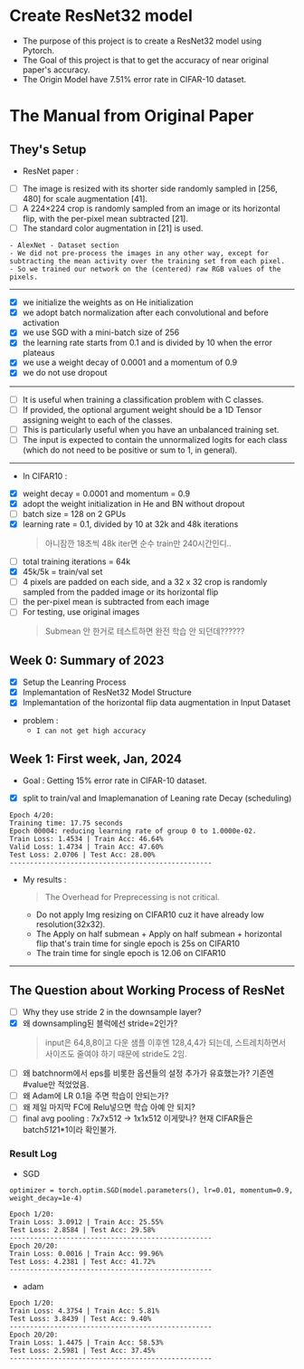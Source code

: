 # Create ResNet32 model
- The purpose of this project is to create a ResNet32 model using Pytorch.
- The Goal of this project is that to get the accuracy of near original paper's accuracy.
- The Origin Model have 7.51% error rate in CIFAR-10 dataset.

# The Manual from Original Paper
## They's Setup
- ResNet paper :
- [ ] The image is resized with its shorter side randomly sampled in [256, 480] for scale augmentation [41]. 
- [ ] A 224×224 crop is randomly sampled from an image or its horizontal flip, with the per-pixel mean subtracted [21]. 
- [ ] The standard color augmentation in [21] is used.
```
- AlexNet - Dataset section
- We did not pre-process the images in any other way, except for subtracting the mean activity over the training set from each pixel. 
- So we trained our network on the (centered) raw RGB values of the pixels.
```
---
- [x] we initialize the weights as on He initialization
- [x] we adopt batch normalization after each convolutional and before activation
- [x] we use SGD with a mini-batch size of 256
- [x] the learning rate starts from 0.1 and is divided by 10 when the error plateaus
- [x] we use a weight decay of 0.0001 and a momentum of 0.9
- [x] we do not use dropout
---
- [ ] It is useful when training a classification problem with C classes. 
- [ ] If provided, the optional argument weight should be a 1D Tensor assigning weight to each of the classes. 
- [ ] This is particularly useful when you have an unbalanced training set. 
- [ ] The input is expected to contain the unnormalized logits for each class (which do not need to be positive or sum to 1, in general).
---
- In CIFAR10 :
- [x] weight decay = 0.0001 and momentum = 0.9
- [x] adopt the weight initialization in He and BN without dropout
- [ ] batch size = 128 on 2 GPUs
- [x] learning rate = 0.1, divided by 10 at 32k and 48k iterations
  > 아니잠깐 18초씩 48k iter면 순수 train만 240시간인디..
- [ ] total training iterations = 64k
- [x] 45k/5k = train/val set
- [ ] 4 pixels are padded on each side, and a 32 x 32 crop is randomly sampled from the padded image or its horizontal flip
- [ ] the per-pixel mean is subtracted from each image
- [ ] For testing, use original images
  > Submean 안 한거로 테스트하면 완전 학습 안 되던데??????
## Week 0: Summary of 2023
- [x] Setup the Leanring Process
- [x] Implemantation of ResNet32 Model Structure
- [x] Implemantation of the horizontal flip data augmentation in Input Dataset

- problem : 
  - ```I can not get high accuracy```

## Week 1: First week, Jan, 2024
- Goal : Getting 15% error rate in CIFAR-10 dataset.
- [x] split to train/val and Imaplemanation of Leaning rate Decay (scheduling)
```
Epoch 4/20:
Training time: 17.75 seconds
Epoch 00004: reducing learning rate of group 0 to 1.0000e-02.
Train Loss: 1.4534 | Train Acc: 46.64%
Valid Loss: 1.4734 | Train Acc: 47.60%
Test Loss: 2.0706 | Test Acc: 28.00%
--------------------------------------------------
```
- My results : 
  > The Overhead for Preprecessing is not critical.
  - Do not apply Img resizing on CIFAR10 cuz it have already low resolution(32x32).
  - The Apply on half submean + Apply on half submean + horizontal flip that's train time for single epoch is 25s on CIFAR10
  - The train time for single epoch is 12.06 on CIFAR10
  
****

## The Question about Working Process of ResNet
- [ ] Why they use stride 2 in the downsample layer?
- [x] 왜 downsampling된 블럭에선 stride=2인가?
  > input은 64,8,8이고 다운 샘플 이후엔 128,4,4가 되는데, 스트레치하면서 사이즈도 줄여야 하기 때문에 stride도 2임.
- [ ] 왜 batchnorm에서 eps를 비롯한 옵션들의 설정 추가가 유효했는가? 기존엔 #value만 적었었음.
- [ ] 왜 Adam에 LR 0.1을 주면 학습이 안되는가?
- [ ] 왜 제일 마지막 FC에 Relu넣으면 학습 아예 안 되지?
- [ ] final avg pooling : 7x7x512 -> 1x1x512 이게맞나? 현재 CIFAR들은 batch*512*1*1이라 확인불가.

### Result Log
- SGD
```
optimizer = torch.optim.SGD(model.parameters(), lr=0.01, momentum=0.9, weight_decay=1e-4)

Epoch 1/20:
Train Loss: 3.0912 | Train Acc: 25.55%
Test Loss: 2.8584 | Test Acc: 29.58%
--------------------------------------------------
Epoch 20/20:
Train Loss: 0.0016 | Train Acc: 99.96%
Test Loss: 4.2381 | Test Acc: 41.72%
--------------------------------------------------
```
- adam
```
Epoch 1/20:
Train Loss: 4.3754 | Train Acc: 5.81%
Test Loss: 3.8439 | Test Acc: 9.40%
--------------------------------------------------
Epoch 20/20:
Train Loss: 1.4475 | Train Acc: 58.53%
Test Loss: 2.5981 | Test Acc: 37.45%
--------------------------------------------------
```